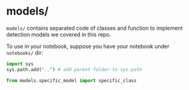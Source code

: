 # models/

`models/` contains separated code of classes and function to implement detection models we covered in this repo.

To use in your notebook, suppose you have your notebook under `notebooks/` dir:
```python
import sys
sys.path.add("..") # add parent folder to sys.path

from models.specific_model import specific_class
```